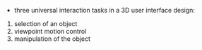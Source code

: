 * three universal interaction tasks in a 3D user interface design:
1. selection of an object
2. viewpoint motion control
3. manipulation of the object
